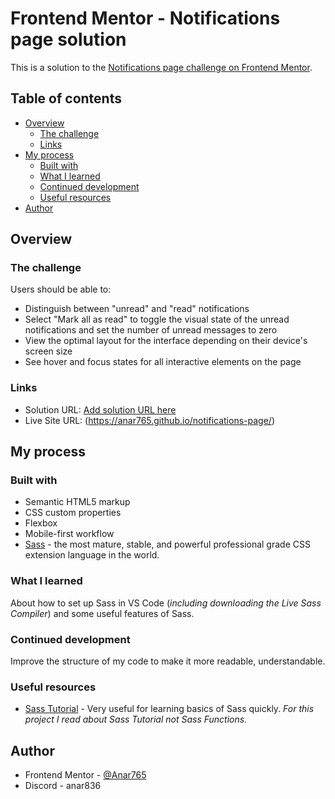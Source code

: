 # Frontend Mentor - Notifications page solution

This is a solution to the [Notifications page challenge on Frontend Mentor](https://www.frontendmentor.io/challenges/notifications-page-DqK5QAmKbC).

## Table of contents

- [Overview](#overview)
  - [The challenge](#the-challenge)
  - [Links](#links)
- [My process](#my-process)
  - [Built with](#built-with)
  - [What I learned](#what-i-learned)
  - [Continued development](#continued-development)
  - [Useful resources](#useful-resources)
- [Author](#author)

## Overview

### The challenge

Users should be able to:

- Distinguish between "unread" and "read" notifications
- Select "Mark all as read" to toggle the visual state of the unread notifications and set the number of unread messages to zero
- View the optimal layout for the interface depending on their device's screen size
- See hover and focus states for all interactive elements on the page

### Links

- Solution URL: [Add solution URL here](https://your-solution-url.com)
- Live Site URL: (https://anar765.github.io/notifications-page/)

## My process

### Built with

- Semantic HTML5 markup
- CSS custom properties
- Flexbox
- Mobile-first workflow
- [Sass](https://sass-lang.com/) - the most mature, stable, and powerful professional grade CSS extension language in the world.

### What I learned

About how to set up Sass in VS Code (*including downloading the Live Sass Compiler*) and some useful features of Sass.

### Continued development

Improve the structure of my code to make it more readable, understandable.

### Useful resources

- [Sass Tutorial](https://www.w3schools.com/sass/default.php) - Very useful for learning basics of Sass quickly. *For this project I read about Sass Tutorial not Sass Functions.*

## Author

- Frontend Mentor - [@Anar765](https://www.frontendmentor.io/profile/Anar765)
- Discord - anar836